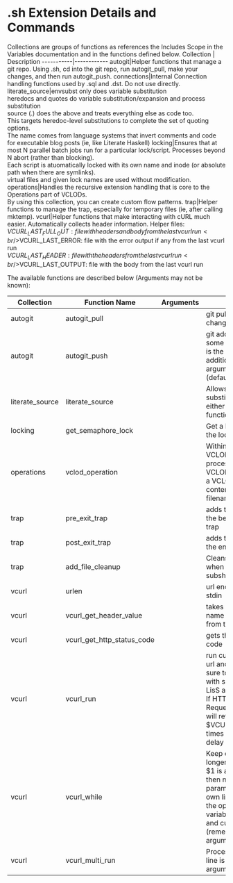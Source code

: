 # .sh Extension Details and Commands

Collections are groups of functions as references the Includes Scope in the Variables documentation and in the functions defined below.
Collection | Description
-----------|------------
autogit|Helper functions that manage a git repo. Using .sh, cd into the git repo, run autogit_pull, make your changes, and then run autogit_push.
connections|Internal Connection handling functions used by .sql and .dst. Do not use directly.
literate_source|envsubst only does variable substitution<br />heredocs and quotes do variable substitution/expansion and process substitution<br />source (.) does the above and treats everything else as code too.<br />This targets heredoc-level substitutions to complete the set of quoting options.<br />The name comes from language systems that invert comments and code for executable blog posts (ie, like Literate Haskell)
locking|Ensures that at most N parallel batch jobs run for a particular lock/script. Processes beyond N abort (rather than blocking). <br />Each script is atuomatically locked with its own name and inode (or absolute path when there are symlinks).<br />virtual files and given lock names are used without modification.  
operations|Handles the recursive extension handling that is core to the Operations part of VCLODs.<br />By using this collection, you can create custom flow patterns.
trap|Helper functions to manage the trap, especially for temporary files (ie, after calling mktemp). 
vcurl|Helper functions that make interacting with cURL much easier. Automatically collects header information. Helper files:<br />$VCURL_LAST_FULL_OUT: file with headers and body from the last vcurl run<br />$VCURL_LAST_ERROR: file with the error output if any from the last vcurl run<br />$VCURL_LAST_HEADER: file with the headers from the last vcurl run<br />$VCURL_LAST_OUTPUT: file with the body from the last vcurl run

The available functions are described below (Arguments may not be known):

Collection | Function Name | Arguments | Description
-----------|---------------|-----------|------------
autogit|autogit_pull||git pull, but handles local changes gracefully.
autogit|autogit_push||git add, commit, and push to some number of origins. $1 is the commit message. Any additional positional arguments are origin names (defaults to origin).
literate_source|literate_source||Allows heredoc-level substitutions for any string either through stdin or as a function argument.
locking|get_semaphore_lock||Get a lock. First argument is the lock basename.
operations|vclod_operation||Within the current VCLODScript's context, process a custom defined VCLODScript. stdin acts as a VCLODScript's file contents; $1 like the filename with extensions.
trap|pre_exit_trap||adds the given command to the beginning of the exit trap
trap|post_exit_trap||adds the given command to the end of the exit trap
trap|add_file_cleanup||Cleans up the given file(s) when the current script or subshell exits.
vcurl|urlen||url encode a string from stdin
vcurl|vcurl_get_header_value||takes a HTTP header key name and returns its value from the last vcurl call.
vcurl|vcurl_get_http_status_code||gets the 3 digit HTTP status code
vcurl|vcurl_run||run curl with the provided url and arguments (make sure to quote arguments with spaces). Always uses -LisS arguments.<br />If HTTP 429 Too Many Requests is received, then it will retry up to $VCURL_RECURSION_LIMIT times and the requested delay is <4 hours.
vcurl|vcurl_while||Keep curling until there is no longer a URL to curl.<br />$1 is a function that returns then next URL (additional parameters each on their own line of output);<br />the optional rest of the input variables are the inital URL and curl arguments (remember to quote arguments).
vcurl|vcurl_multi_run||Proces stdin where each line is the URL and curl arguments of vcurl_run.

